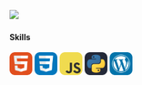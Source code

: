 <html>
<head>
<meta charset="utf-8">
</head>
<body>
<br>
  <img src="https://readme-typing-svg.demolab.com/?lines=Hi%20My%20name%20is%20AmirReza%20Delir;Software%20Engineer;An%20experienced%20developer;&width=440&height=50&color=f75c7e&vCenter=true&pause=1000&size=25" /></a>

<br>
<div dir="ltr">
<h4>Skills</h4>
<a href="https://html.com/" target="_blank"><img src="https://raw.githubusercontent.com/tandpfun/skill-icons/59059d9d1a2c092696dc66e00931cc1181a4ce1f/icons/HTML.svg" width="40" height="40" alt="HTML5" /></a>
<a href="https://www.w3.org/TR/CSS/#css" target="_blank"><img src="https://raw.githubusercontent.com/tandpfun/skill-icons/59059d9d1a2c092696dc66e00931cc1181a4ce1f/icons/CSS.svg" width="40" height="40" alt="CSS3" /></a>
<a href="https://www.javascript.com" target="_blank"><img src="https://raw.githubusercontent.com/tandpfun/skill-icons/59059d9d1a2c092696dc66e00931cc1181a4ce1f/icons/JavaScript.svg" width="40" height="40" alt="Javascript" /></a>
<a href="https://www.python.org" target="_blank"><img src="https://raw.githubusercontent.com/tandpfun/skill-icons/59059d9d1a2c092696dc66e00931cc1181a4ce1f/icons/Python-Dark.svg" width="40" height="40" alt="python" /></a>
<a href="https://wordpress.org/" target="_blank"><img src="https://raw.githubusercontent.com/tandpfun/skill-icons/59059d9d1a2c092696dc66e00931cc1181a4ce1f/icons/Wordpress.svg" width="40" height="40" alt="Wordpress" /></a>
<br>
</div>
</body>
</html>
